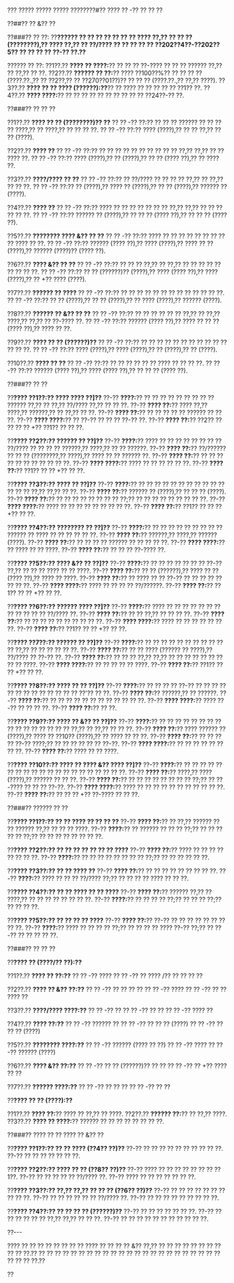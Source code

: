 ??? ????? ????? ????? ????????#?? ???? ?? -?? ?? ?? ??

??##?? ?? &?? ??

??###?? ?? ??:
??**?????? ?? ?? ?? ?? ?? ?? ?? ???? ??,?? ?? ?? ?? (????????),?? ???? ??,?? ?? ??/???? ?? ?? ?? ?? ?? ??202??4??-??202??5?? ?? ?? ?? ?? ??-?? ??.??**

?????? ?? ??:
??1??.?? **???? ?? ????:**?? ?? ?? ?? ??-???? ?? ?? ?? ?????? ??,?? ?? ??,?? ?? ??.
??2??.?? **?????? ?? ??:**?? ???? ??100??%?? ?? ?? ?? ?? (????.??.,?? ?? ??2??,?? ?? ??270??01??)?? ?? ?? ?? (????.??.,?? ??,?? ????).
??3??.?? **???? ?? ?? ???? (??????):??**?? ?? ???? ?? ?? ?? ?? ?? ??1?? ??.
??4??.?? **???? ????:**?? ?? ?? ?? ?? ?? ?? ?? ?? ?? ?? ??24??-?? ??.

??###?? ?? ?? ??

??1??.?? **???? ?? ?? (????????)?? ??**
??  ?? -?? ??:?? ?? ?? ?? ?????? ?? ?? ?? ?? ????,?? ?? ????,?? ?? ?? ?? ??.
??  ?? -?? ??:?? ???? (????),?? ?? ?? ??,?? ?? ?? (????).

??2??.?? **???? ??**
??  ?? -?? ??:?? ?? ?? ?? ?? ?? ?? ?? ?? ?? ?? ??,?? ??,?? ?? ?? ???? ??.
??  ?? -?? ??:?? ???? (????),?? ?? (????),?? ?? ?? (???? ??),?? ?? ???? ??.

??3??.?? **????/???? ?? ??**
??  ?? -?? ??:?? ?? ??/???? ?? ?? ?? ?? ??,?? ?? ??,?? ?? ?? ??.
??  ?? -?? ??:?? ?? (????),?? ???? ?? (????),?? ?? ?? (????),?? ?????? ?? (????).

??4??.?? **???? ??**
??  ?? -?? ??:?? ???? ?? ?? ?? ?? ?? ?? ?? ??,?? ??,?? ?? ?? ?? ?? ?? ??.
??  ?? -?? ??:?? ?????? ?? (????),?? ?? ?? ?? (???? ??),?? ?? ?? ?? (???? ??).

??5??.?? **???????? ???? &?? ?? ??**
??  ?? -?? ??:?? ???? ?? ?? ?? ?? ?? ?? ?? ?? ?? ???? ?? ??.
??  ?? -?? ??:?? ?????? (???? ??),?? ???? (????),?? ???? ?? ?? (????),?? ?????? (????)?? (???? ??).

??6??.?? **???? &?? ?? ??**
??  ?? -?? ??:?? ?? ?? ?? ??,?? ?? ??,?? ?? ?? ?? ?? ?? ?? ?? ?? ??.
??  ?? -?? ??:?? ?? ?? (??????)?? (????),?? ???? (???? ??),?? ???? (????),?? ?? +?? ???? (????).

??7??.?? **?????? ?? ????**
??  ?? -?? ??:?? ?? ?? ?? ?? ?? ?? ?? ?? ?? ?? ?? ?? ??.
??  ?? -?? ??:?? ?? ?? (????),?? ?? ?? (????),?? ?? ???? (????),?? ?????? (????).

??8??.?? **?????? ?? &?? ?? ??**
??  ?? -?? ??:?? ?? ?? ?? ?? ?? ?? ??,?? ?? ??,?? ????,?? ??,?? ?? ??-???? ??.
??  ?? -?? ??:?? ?????? (???? ??),?? ???? ?? ?? ?? (???? ??),?? ???? ?? ??.

??9??.?? **???? ?? ?? (??????)??**
??  ?? -?? ??:?? ?? ?? ?? ?? ?? ?? ?? ?? ?? ?? ?? ?? ?? ??.
??  ?? -?? ??:?? ???? (????),?? ???? (????),?? ?? (????),?? ?? (????).

??10??.?? **???? ?? ??**
??   ?? -?? ??:?? ?? ?? ?? ?? ?? ?? ???? ?? ?? ?? ??.
??   ?? -?? ??:?? ?????? (???? ??),?? ???? (???? ??),?? ?? ?? ?? (???? ??).

??###?? ?? ??

??**???? ??1??:?? ???? ???? ??]??**
??-?? **????:**?? ?? ?? ?? ?? ?? ?? ?? ?? ?? ?????? ??,?? ?? ??,?? ??/???? ??,?? ?? ?? ??.
??-?? **???? ??:**?? ???? ??,?? ????,?? ??????,?? ?? ??,?? ?? ??.
??-?? **???? ??:**?? ?? ?? ?? ?? ?? ?????? ?? ?? ??.
??-?? **???? ????:**?? ?? ??-?? ?? ?? ?? ??-?? ??.
??-?? **???? ??:**?? ??2?? ?? ?? ?? ?? +?? ??1?? ?? ?? ??.

??**???? ??2??:?? ?????? ?? ??]??**
??-?? **????:**?? ???? ?? ?? ?? ?? ?? ?? ?? ?? ??/???? ?? ?? ?? ?? ??????,?? ????,?? ?? ?? ??????.
??-?? **???? ??:**?? ??/?????? ?? ?? ?? (????????,?? ????),?? ???? ?? ?? ?????? ??.
??-?? **???? ??:**?? ?? ?? ?? ?? ?? ?? ?? ?? ?? ?? ??.
??-?? **???? ????:**?? ???? ?? ?? ?? ?? ?? ??.
??-?? **???? ??:**?? ??1?? ?? ?? +?? ?? ??.

??**???? ??3??:?? ???? ?? ??]??**
??-?? **????:**?? ?? ?? ?? ?? ?? ?? ?? ?? ?? ?? ?? ?? ?? ?? ??,?? ??,?? ?? ??.
??-?? **???? ??:**?? ?????? ?? (????),?? ?? ?? ?? (????).
??-?? **???? ??:**?? ?? ?? ?? ?? ?? ?? ?? ?? ??;?? ?? ?? ?? ?? ?? ?? ?? ?? ??.
??-?? **???? ????:**?? ???? ?? ?? ?? ?? ?? ?? ?? ?? ??.
??-?? **???? ??:**?? ??1?? ?? ?? ?? +?? ?? ??.

??**???? ??4??:?? ???????? ?? ??]??**
??-?? **????:**?? ?? ?? ?? ?? ?? ?? ?? ?? ?? ?????? ?? ???? ?? ?? ?? ?? ?? ??.
??-?? **???? ??:**?? ??????,?? ????,?? ?????? (????).
??-?? **???? ??:**?? ?? ?? ?? ?? ?????? ?? ?? ?? ?? ??.
??-?? **???? ????:**?? ?? ???? ?? ?? ????.
??-?? **???? ??:**?? ?? ?? ?? ??-???? ??.

??**???? ??5??:?? ???? &?? ?? ??]??**
??-?? **????:**?? ?? ?? ?? ?? ?? ?? ?? ??-?? ??,?? ?? ?? ?? ???? ?? ?? ????.
??-?? **???? ??:**?? ?? ?? (??????),?? ???? ?? ?? (???? ??),?? ???? ?? ????.
??-?? **???? ??:**?? ?? ???? ?? ?? ??-?? ?? ?? ?? ?? ?? ?? ?? ??.
??-?? **???? ????:**?? ???? ?? ?? ?? ?? ??/??????.
??-?? **???? ??:**?? ??1?? ?? ?? +?? ?? ??.

??**???? ??6??:?? ?????? ???? ??]??**
??-?? **????:**?? ???? ?? ?? ?? ?? ?? ?? ?? ?? ?? ?? ?? ?? ??/???? ??.
??-?? **???? ??:**?? ?? ?? ??,?? ?? ?? ?? ??.
??-?? **???? ??:**?? ?? ?? ?? ?? ?? ?? ?? ?? ?? ??.
??-?? **???? ????:**?? ???? ?? ?? ?? ?? ?? ?? ??.
??-?? **???? ??:**?? ??1?? ?? ?? +?? ?? ??.

??**???? ??7??:?? ?????? ?? ??]??**
??-?? **????:**?? ?? ?? ?? ?? ?? ?? ?? ?? ?? ?? ?? ??,?? ?? ?? ?? ?? ?? ??.
??-?? **???? ??:**?? ?? ?? ???? (?????? ?? ????),?? ??/???? ?? ??-?? ??.
??-?? **???? ??:**?? ?? ?? ?? ??,?? ??,?? ?? ?? ?? ?? ?? ?? ?? ?? ?? ????.
??-?? **???? ????:**?? ?? ?? ?? ?? ?? ????.
??-?? **???? ??:**?? ??1?? ?? ?? +?? ?? ??.

??**???? ??8??:?? ???? ?? ?? ??]??**
??-?? **????:**?? ?? ?? ?? ?? ??-?? ?? ?? ?? ?? ?? ?? ?? ?? ?? ?? ?? ?? ?? ??'?? ?? ??.
??-?? **???? ??:**?? ??????,?? ?? ??????.
??-?? **???? ??:**?? ?? ?? ?? ?? ?? ?? ?? ?? ?? ?? ?? ??.
??-?? **???? ????:**?? ???? ??-?? ?? ?? ?? ??.
??-?? **???? ??:**?? ?? ??.

??**???? ??9??:?? ???? ?? &?? ?? ??]??**
??-?? **????:**?? ?? ?? ?? ?? ?? ?? ?? ?? ?? ?? ?? ?? ?? ?? ?? ?? ??,?? ?? ??,?? ?? ?? ??.
??-?? **???? ??:**?? ???? ?????? ?? (????),?? ???? ?? ??10?? (????),?? ?? ???? ?? ?? ??.
??-?? **???? ??:**?? ?? ?? ?? ?? ??-?? ????;?? ?? ?? ?? ?? ?? ?? ??-??.
??-?? **???? ????:**?? ?? ?? ?? ?? ?? ?? ?? ??.
??-?? **???? ??:**?? ???? ?? ?? ????.

??**???? ??10??:?? ???? ?? ???? &?? ???? ??]??**
??-?? **????:**?? ?? ?? ?? ?? ?? ?? ?? ?? ?? ?? ?? ?? ?? ?? ?? ?? ?? ?? ?? ??.
??-?? **???? ??:**?? ????,?? ???? (????),?? ?????? ?? ?? ??.
??-?? **???? ??:**?? ?? ?? ?? ?? ?? ?? ?? ?? ??;?? ?? ??-???? ?? ?? ?? ??-??.
??-?? **???? ????:**?? ???? ?? ?? ?? ?? ?? ?? ?? ?? ?? ?? ??.
??-?? **???? ??:**?? ?? ?? ?? +?? ??-???? ?? ?? ??.

??###?? ?????? ?? ??

??**???? ??1??:?? ?? ?? ???? ?? ?? ?? ??**
??-?? **???? ??:**?? ?? ??,?? ?????? ?? ?? ?????? ??,?? ?? ?? ?? ????.
??-?? **????:**?? ?? ?????? ?? ?? ?? ??;?? ?? ?? ?? ?? ?? ??;?? ?? ?? ?? ?? ?? ?? ?? ??.

??**???? ??2??:?? ?? ?? ?? ?? ?? ?? ?? ????**
??-?? **???? ??:**?? ???? ?? ?? ?? ?? ?? ?? ?? ??.
??-?? **????:**?? ?? ?? ?? ?? ?? ?? ?? ?? ??;?? ?? ?? ?? ?? ?? ??.

??**???? ??3??:?? ?? ?? ???? ??**
??-?? **???? ??:**?? ?? ?? ?? ?? ?? ?? ?? ?? ??.
??-?? **????:**?? ???? ?? ?? ?? ??/???? ??;?? ?? ?? ?? ?? ???? ?? ?? ??.

??**???? ??4??:?? ?? ?? ???? ?? ?? ????**
??-?? **???? ??:**?? ?????? ??,?? ?? ????,?? ?? ?? ?? ?? ?? ?? ?? ??.
??-?? **????:**?? ?? ?? ?? ?? ??;?? ?? ?? ?? ??;?? ?? ?? ?? ??.

??**???? ??5??:?? ?? ?? ?? ?? ????**
??-?? **???? ??:**?? ??-?? ?? ?? ?? ?? ?? ?? ?? ?? ??.
??-?? **????:**?? ???? ?? ?? ?? ?? ??;?? ?? ?? ?? ?? ???? ??-?? ??;?? ?? ??-?? ?? ?? ?? ?? ??.

??###?? ?? ?? ??

??**???? ?? (????/?? ??):??**

??1??.?? **???? ?? ??:??**
??  ?? -?? ????
??  ?? -?? ?? ???? /?? ?? ?? ?? ??

??2??.?? **???? ?? &?? ??:??**
??  ?? -?? ?? ?? ?? ??
??  ?? -?? ????
??  ?? -?? ?? ?? ???? ??

??3??.?? **????/???? ????:??**
??  ?? -?? ??
??  ?? -?? ?? ??
??  ?? -?? ???? ??

??4??.?? **???? ??:??**
??  ?? -?? ?????? ??
??  ?? -?? ?? ?? ?? (????)
??  ?? -?? ?? ?? ?? (????)

??5??.?? **???????? ????:??**
??  ?? -?? ?????? (???? ?? ??)
??  ?? -?? ????
??  ?? -?? ?????? (????)

??6??.?? **???? &?? ??:??**
??  ?? -?? ?? ?? (??????)?? ?? ??
??  ?? -?? ?? +?? ???? ?? ??

??7??.?? **?????? ????:??**
??  ?? -?? ?? ?? ??
??  ?? -?? ?? ??

??**???? ?? ?? (????):??**

??1??.?? **???? ??:**?? ???? ?? ??,?? ?? ????.
??2??.?? **?????? ??:**?? ?? ??,?? ????.
??3??.?? **???? ?? ????:**?? ?????? ?? ?? ?? ?? ?? ?? ?? ??.

??###?? ???? ?? ?? ???? ?? &?? ??

??**???? ??1??:?? ?? ?? ???? (??4?? ??)??**
??-?? ?? ?? ?? ?? ?? ?? ?? ?? ?? ??.
??-?? ?? ?? ?? ?? ?? ?? ??.

??**???? ??2??:?? ???? ?? ?? (??8?? ??)??**
??-?? ???? ?? ?? ?? ?? ?? ?? ?? ??1??.
??-?? ?? ?? ?? ?? ?? ??/???? ??.
??-?? ???? ?? ?? ?? ?? ?? ?? ??.

??**???? ??3??:?? ??,?? ??,?? ?? ?? ?? (??6?? ??)??**
??-?? ?? ?? ?? ?? ?? ?? ?? ?? ?? ??.
??-?? ?? ?? ?? ?? ?? ?? ??/???? ??.
??-?? ?? ?? ?? ?? ?? ?? ?? ?? ??.

??**???? ??4??:?? ?? ?? ?? ?? (??????)??**
??-?? ?? ?? ?? ?? ?? ?? ??.
??-?? ?? ?? ?? ?? ?? ?? ??,?? ??,?? ?? ?? ??.
??-?? ?? ?? ?? ?? ?? ?? ?? ?? ?? ?? ??.

??---

???? ?? ?? ?? ?? ?? ?? ?? ?? ???? ?? ?? ?? ?? &?? ??,?? ?? ?? ?? ?? ?? ?? ?? ?? ?? ?? ??.?? ?? ?? ?? ?? ?? ?? ?? ?? ?? ?? ?? ?? ?? ?? ?? ?? ?? ?? ?? ?? ?? ?? ?? ?? ?? ?? ??.??

??
